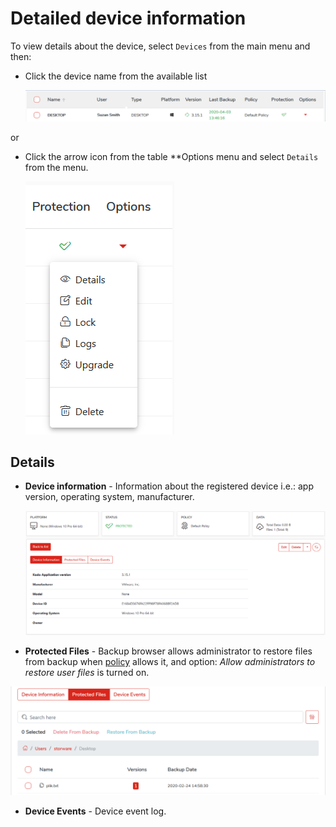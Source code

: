 # Detailed device information

To view details about the device, select `Devices` from the main menu and then:

* Click the device name from the available list

  ​![](../.gitbook/assets/devicedetail.png)​

or

* Click the arrow icon from the table \*\*Options menu and select `Details` from the menu.

  ![](../.gitbook/assets/deviceoptions%20%282%29.png)

## Details

* **Device information** - Information about the registered device i.e.: app version, operating system, manufacturer.

  ![](../.gitbook/assets/devicedetails.png)

* **Protected Files** - Backup browser allows administrator to restore files from backup when [policy](../configuration/kodo-organization-portal/policies/policy-configuration/general-settings.md) allows it, and option: _Allow administrators to restore user files_ is turned on.

![](../.gitbook/assets/backupedfiles.png)

* **Device Events** - Device event log.

